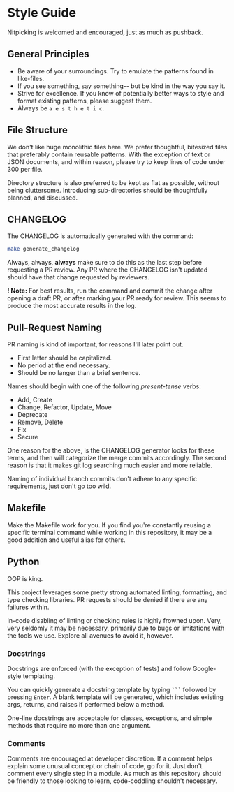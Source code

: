 # Style Guide

Nitpicking is welcomed and encouraged, just as much as pushback.

## General Principles

- Be aware of your surroundings. Try to emulate the patterns found in like-files.
- If you see something, say something-- but be kind in the way you say it.
- Strive for excellence. If you know of potentially better ways to style and format
existing patterns, please suggest them.
- Always be ` a e s t h e t i c `.

## File Structure

We don't like huge monolithic files here. We prefer thoughtful, bitesized files that
preferably contain reusable patterns. With the exception of text or JSON documents,
and within reason, please try to keep lines of code under 300 per file.

Directory structure is also preferred to be kept as flat as possible, without being
cluttersome. Introducing sub-directories should be thoughtfully planned, and discussed.

## CHANGELOG

The CHANGELOG is automatically generated with the command:

```bash
make generate_changelog
```

Always, always, **always** make sure to do this as the last step before requesting a
PR review. Any PR where the CHANGELOG isn't updated should have that change requested
by reviewers.

**! Note:** For best results, run the command and commit the change after opening a draft
PR, or after marking your PR ready for review. This seems to produce the most accurate
results in the log.

## Pull-Request Naming

PR naming is kind of important, for reasons I'll later point out.

- First letter should be capitalized.
- No period at the end necessary.
- Should be no langer than a brief sentence.

Names should begin with one of the following *present-tense* verbs:
- Add, Create
- Change, Refactor, Update, Move
- Deprecate
- Remove, Delete
- Fix
- Secure

One reason for the above, is the CHANGELOG generator looks for these terms, and then
will categorize the merge commits accordingly. The second reason is that it makes
git log searching much easier and more reliable.

Naming of individual branch commits don't adhere to any specific requirements, just
don't go too wild.

## Makefile

Make the Makefile work for you. If you find you're constantly reusing a specific
terminal command while working in this repository, it may be a good addition and
useful alias for others.


## Python

OOP is king.

This project leverages some pretty strong automated linting, formatting, and type
checking libraries. PR requests should be denied if there are any failures within.

In-code disabling of linting or checking rules is highly frowned upon. Very, very
seldomly it may be necessary, primarily due to bugs or limitations with the tools we
use. Explore all avenues to avoid it, however.

### Docstrings

Docstrings are enforced (with the exception of tests) and follow Google-style
templating.

You can quickly generate a docstring template by typing ` ``` ` followed by
pressing `Enter`. A blank template will be generated, which includes existing args,
returns, and raises if performed below a method.

One-line docstrings are acceptable for classes, exceptions, and simple methods that
require no more than one argument.

### Comments

Comments are encouraged at developer discretion. If a comment helps explain some
unusual concept or chain of code, go for it. Just don't comment every single step in
a module. As much as this repository should be friendly to those looking to learn,
code-coddling shouldn't necessary.
